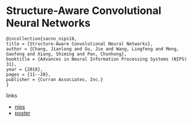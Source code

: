 # Structure-Aware Convolutional Neural Networks

```
@incollection{sacnn_nips18,
title = {Structure-Aware Convolutional Neural Networks},
author = {Chang, Jianlong and Gu, Jie and Wang, Lingfeng and Meng, Gaofeng and Xiang, Shiming and Pan, Chunhong},
booktitle = {Advances in Neural Information Processing Systems (NIPS) 31},
year = {2018},
pages = {11--20},
publisher = {Curran Associates, Inc.}
}
```

links
- [nips](https://nips.cc/Conferences/2018/Schedule?showEvent=11029)
- [poster](https://github.com/vector-1127/SACNNs/blob/master/poster/0033-SACNN-poster.pdf)
